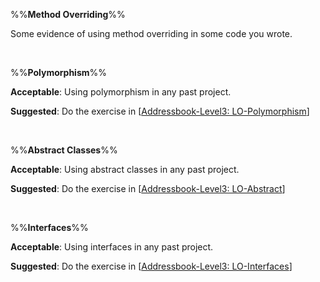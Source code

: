 %%**Method Overriding**%%

<panel type="danger" header="`W6.5a` Can explain method overriding :star:" no-close>
  <include src="../../book/oopDesign/inheritance/overriding/full.md" />
<!-- TODO: add evidence -->
</panel>

<!-- ==================================================================================================== -->

<panel type="danger" header="`W6.5b` Can implement overriding :star:" no-close>
  <include src="../../book/oopImplementation/overriding/full.md" />
  <panel header=":dart: Evidence" expanded>

Some evidence of using method overriding in some code you wrote.

  </panel>
</panel>

<br><!-- ##################################################################################################### -->

%%**Polymorphism**%%

<panel type="danger" header="`W6.5c` Can explain OOP polymorphism :star:" no-close>
  <include src="../../book/oopDesign/polymorphism/introduction/full.md" />
<!-- TODO: add evidence -->
</panel>

<!-- ==================================================================================================== -->

<panel type="danger" header="`W6.5d` Can implement polymorphism :star:" no-close>
  <include src="../../book/oopImplementation/polymorphism/full.md" />
  <panel header=":dart: Evidence" expanded>
  
**Acceptable**: Using polymorphism in any past project.

**Suggested**: Do the exercise in [[Addressbook-Level3: LO-Polymorphism](https://github.com/nus-cs2103-AY1718S1/addressbook-level3/blob/master/doc/LearningOutcomes.md#use-polymorphism-lo-polymorphism)]
   
<include src="submission.md" />
  </panel>
</panel>

<br><!-- ##################################################################################################### -->

%%**Abstract Classes**%%

<panel type="warning" header="`W6.5e` Can explain abstract classes :star::star:" no-close>
  <include src="../../book/oopDesign/inheritance/abstractClasses/full.md" />
<!-- TODO: add evidence -->
</panel>

<!-- ==================================================================================================== -->

<panel type="warning" header="`W6.5f` Can implement abstract classes :star::star:" no-close>
  <include src="../../book/oopImplementation/abstractClasses/full.md" />
  <panel header=":dart: Evidence" expanded>

**Acceptable**: Using abstract classes in any past project.

**Suggested**: Do the exercise in [[Addressbook-Level3: LO-Abstract](https://github.com/nus-cs2103-AY1718S1/addressbook-level3/blob/master/doc/LearningOutcomes.md#use-abstract-classesmethods-lo-abstract)]
   
<include src="submission.md" />
  </panel>
</panel>

<br><!-- ##################################################################################################### -->

%%**Interfaces**%%

<panel type="info" header="`W6.5g` Can explain interfaces :star::star::star:" no-close>
  <include src="../../book/oopDesign/inheritance/interfaces/full.md" />
<!-- TODO: add evidence -->
</panel>

<!-- ==================================================================================================== -->

<panel type="info" header="`W6.5h` Can implement interfaces :star::star::star:" no-close>
  <include src="../../book/oopImplementation/interfaces/full.md" />
  <panel header=":dart: Evidence" expanded>

**Acceptable**: Using interfaces in any past project.

**Suggested**: Do the exercise in [[Addressbook-Level3: LO-Interfaces](https://github.com/nus-cs2103-AY1718S1/addressbook-level3/blob/master/doc/LearningOutcomes.md#use-interfaces-lo-interfaces)]
   
<include src="submission.md" />

  </panel>
</panel>
